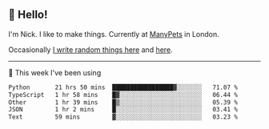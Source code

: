 ## 👋 Hello! 

I'm Nick. I like to make things. Currently at [ManyPets](https://manypets.com) in London.

Occasionally [I write random things here](https://nicksnell.com) and [here](https://twitter.com/nicksnell).

-------

🚀 This week I've been using

<!--START_SECTION:waka-->

```txt
Python       21 hrs 50 mins  █████████████████▓░░░░░░░   71.07 %
TypeScript   1 hr 58 mins    █▓░░░░░░░░░░░░░░░░░░░░░░░   06.44 %
Other        1 hr 39 mins    █▒░░░░░░░░░░░░░░░░░░░░░░░   05.39 %
JSON         1 hr 2 mins     █░░░░░░░░░░░░░░░░░░░░░░░░   03.41 %
Text         59 mins         ▓░░░░░░░░░░░░░░░░░░░░░░░░   03.23 %
```

<!--END_SECTION:waka-->
